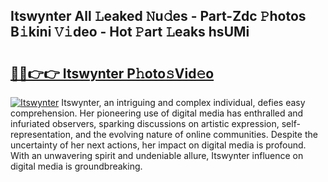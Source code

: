 ## Itswynter All 𝙻eaked 𝙽u𝚍es - Part-Zdc 𝙿hotos B𝚒kini 𝚅𝚒deo - Hot 𝙿art 𝙻eaks hsUMi

# <h2><a href="http://ld0hlbv.urlbe.top/?page=Itswynter">🔗🔗👉👉 Itswynter P𝚑oto𝚜Vid𝚎o</a></h2>

[![Itswynter](https://i.imgur.com/eBuTRDB.gif)](http://ld0hlbv.urlbe.top/?page=Itswynter)
Itswynter, an intriguing and complex individual, defies easy comprehension. Her pioneering use of digital media has enthralled and infuriated observers, sparking discussions on artistic expression, self-representation, and the evolving nature of online communities. Despite the uncertainty of her next actions, her impact on digital media is profound. With an unwavering spirit and undeniable allure, Itswynter influence on digital media is groundbreaking.
